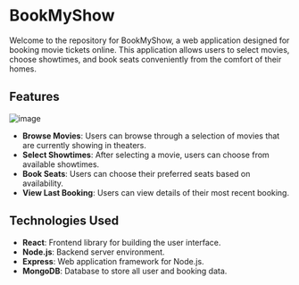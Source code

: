 # BookMyShow

Welcome to the repository for BookMyShow, a web application designed for booking movie tickets online. This application allows users to select movies, choose showtimes, and book seats conveniently from the comfort of their homes.

## Features
![image](https://github.com/user-attachments/assets/0a10bd0c-70c3-4795-819f-cdc46e2680da)

- **Browse Movies**: Users can browse through a selection of movies that are currently showing in theaters.
- **Select Showtimes**: After selecting a movie, users can choose from available showtimes.
- **Book Seats**: Users can choose their preferred seats based on availability.
- **View Last Booking**: Users can view details of their most recent booking.

## Technologies Used

- **React**: Frontend library for building the user interface.
- **Node.js**: Backend server environment.
- **Express**: Web application framework for Node.js.
- **MongoDB**: Database to store all user and booking data.



